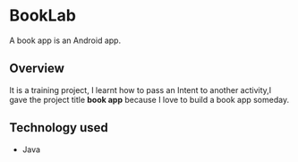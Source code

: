 # BookLab
A book app is an Android app.
## Overview
It is a training project, I learnt how to pass an Intent to another activity,I gave the project title **book app** because I love to build a book app
someday.
## Technology used
* Java

